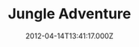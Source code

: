 ---
date: 2012-04-14T13:41:17.000Z
title: Jungle Adventure
latitude: 51.876618756672606
longitude: 0.8483018882926441
category: checkin
---